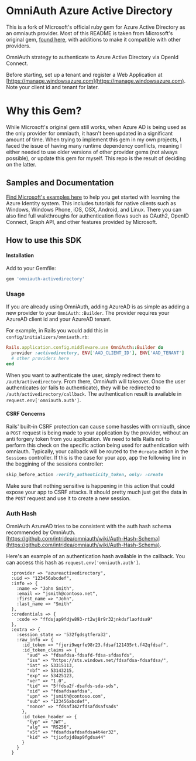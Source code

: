 # OmniAuth Azure Active Directory

This is a fork of Microsoft's official ruby gem for Azure Active Directory as an omniauth provider.  Most of this README is taken from Microsoft's original gem, [found here](https://github.com/AzureAD/omniauth-azure-activedirectory), with additions to make it compatible with other providers.

OmniAuth strategy to authenticate to Azure Active Directory via OpenId Connect.

Before starting, set up a tenant and register a Web Application at [https://manage.windowsazure.com](https://manage.windowsazure.com). Note your client id and tenant for later.

# Why this Gem?

While Microsoft's original gem still works, when Azure AD is being used as the only provider for omniauth, it hasn't been updated in a significant amount of time.  When trying to implement this gem in my own projects, I faced the issue of having many runtime dependency conflicts, meaning I either needed to use older versions of other provider gems (not always possible), or update this gem for myself.  This repo is the result of deciding on the latter.

## Samples and Documentation

[Find Microsoft's examples here](https://github.com/AzureADSamples) to help you get started with learning the Azure Identity system. This includes tutorials for native clients such as Windows, Windows Phone, iOS, OSX, Android, and Linux. There you can also find full walkthroughs for authentication flows such as OAuth2, OpenID Connect, Graph API, and other features provided by Microsoft. 

## How to use this SDK

#### Installation

Add to your Gemfile:

```ruby
gem 'omniauth-activedirectory'
```

### Usage

If you are already using OmniAuth, adding AzureAD is as simple as adding a new provider to your `OmniAuth::Builder`. The provider requires your AzureAD client id and your AzureAD tenant.

For example, in Rails you would add this in `config/initializers/omniauth.rb`:

```ruby
Rails.application.config.middleware.use OmniAuth::Builder do
  provider :activedirectory, ENV['AAD_CLIENT_ID'], ENV['AAD_TENANT']
  # other providers here
end
```

When you want to authenticate the user, simply redirect them to `/auth/activedirectory`. From there, OmniAuth will takeover. Once the user authenticates (or fails to authenticate), they will be redirected to `/auth/activedirectory/callback`. The authentication result is available in `request.env['omniauth.auth']`.

#### CSRF Concerns

Rails' built-in CSRF protection can cause some hassles with omniauth, since a `POST` request is being made to your application by the provider, without an anti forgery token from you application.  We need to tells Rails not to perform this check on the specific action being used for authentication with omniauth.  Typically, your callback will be routed to the `#create` action in the `Sessions` controller.  If this is the case for your app, app the following line in the beggining of the sessions controller:  
```ruby
skip_before_action :verify_authenticity_token, only: :create
```  
Make sure that nothing sensitive is happening in this action that could expose your app to CSRF attacks.  It should pretty much just get the data in the `POST` request and use it to create a new session.


### Auth Hash

OmniAuth AzureAD tries to be consistent with the auth hash schema recommended by OmniAuth. [https://github.com/intridea/omniauth/wiki/Auth-Hash-Schema](https://github.com/intridea/omniauth/wiki/Auth-Hash-Schema).

Here's an example of an authentication hash available in the callback. You can access this hash as `request.env['omniauth.auth']`.

```
  :provider => "azureactivedirectory",
  :uid => "123456abcdef",
  :info => {
    :name => "John Smith",
    :email => "jsmith@contoso.net",
    :first_name => "John",
    :last_name => "Smith"
  },
  :credentials => {
    :code => "ffdsjap9fdjw893-rt2wj8r9r32jnkdsflaofdsa9"
  },
  :extra => {
    :session_state => '532fgdsgtfera32',
    :raw_info => {
      :id_token => "fjeri9wqrfe98r23.fdsaf121435rt.f42qfdsaf",
      :id_token_claims => {
        "aud" => "fdsafdsa-fdsafd-fdsa-sfdasfds",
        "iss" => "https://sts.windows.net/fdsafdsa-fdsafdsa/",
        "iat" => 53315113,
        "nbf" => 53143215,
        "exp" => 53425123,
        "ver" => "1.0",
        "tid" => "5ffdsa2f-dsafds-sda-sds",
        "oid" => "fdsafdsaafdsa",
        "upn" => "jsmith@contoso.com",
        "sub" => "123456abcdef",
        "nonce" => "fdsaf342rfdsafdsafsads"
      },
      :id_token_header => {
        "typ" => "JWT",
        "alg" => "RS256",
        "x5t" => "fdsafdsafdsafdsa4t4er32",
        "kid" => "tjiofpjd8ap9fgdsa44"
      }
    }
  }
```
